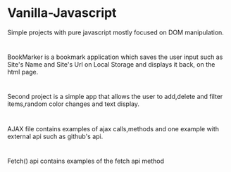 # Vanilla-Javascript
Simple projects with pure javascript mostly focused on DOM manipulation.
#
BookMarker is a bookmark application which saves the user input such as Site's Name and Site's Url on Local Storage
and displays it back, on the html page.
#
Second project is a simple app that allows the user to add,delete and filter items,random color changes and text display.
#
AJAX file contains examples of ajax calls,methods and one example with external api such as github's api.
#
Fetch() api contains examples of the fetch api method

